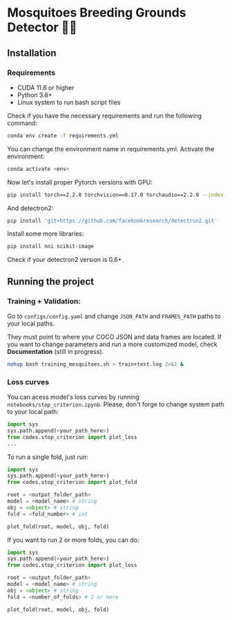 # Mosquitoes Breeding Grounds Detector 🦟🔎

## Installation

### Requirements
- CUDA 11.8 or higher
- Python 3.8+
- Linux system to run bash script files

Check if you have the necessary requirements and run the following command:
```bash
conda env create -f requirements.yml
```
You can change the environment name in requirements.yml. Activate the environment:
```bash
conda activate <env>
```
Now let's install proper Pytorch versions with GPU:
```bash
pip install torch==2.2.0 torchvision==0.17.0 torchaudio==2.2.0 --index-url https://download.pytorch.org/whl/cu118
```
And detectron2:
```bash
pip install 'git+https://github.com/facebookresearch/detectron2.git'
```
Install some more libraries:
```bash
pip install nni scikit-image
```
Check if your detectron2 version is 0.6+. 

## Running the project

### Training + Validation:
Go to `configs/config.yaml` and change `JSON_PATH` and `FRAMES_PATH` paths to your local paths. 

They must point to where your COCO JSON and data frames are located.
If you want to change parameters and run a more customized model, check **Documentation** (still in progress).

```bash
nohup bash training_mosquitoes.sh > train+test.log 2>&1 &
```
### Loss curves
You can acess model's loss curves by running `notebooks/stop_criterion.ipynb`. Please, don't forge to change system path to your local path:
```python
import sys
sys.path.append(<your_path_here>)
from codes.stop_criterion import plot_loss
...
```
To run a single fold, just run:
```python
import sys
sys.path.append(<your_path_here>)
from codes.stop_criterion import plot_fold

root = <output_folder_path> 
model = <model_name> # string 
obj = <object> # string
fold = <fold_number> # int

plot_fold(root, model, obj, fold)
```
If you want to run 2 or more folds, you can do:
```python
import sys
sys.path.append(<your_path_here>)
from codes.stop_criterion import plot_loss

root = <output_folder_path> 
model = <model_name> # string 
obj = <object> # string
fold = <number_of_folds> # 2 or more

plot_fold(root, model, obj, fold)
```

